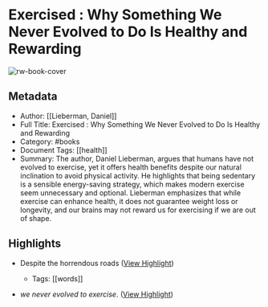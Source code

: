 # Exercised : Why Something We Never Evolved to Do Is Healthy and Rewarding

![rw-book-cover](https://readwise-assets.s3.amazonaws.com/media/uploaded_book_covers/profile_1050896/qA8RMtV21QeqEuf8YV2Jtp72L2cTkWCEsuhv0k4wVfs-cover_4qavPjB.jpg)

## Metadata
- Author: [[Lieberman, Daniel]]
- Full Title: Exercised : Why Something We Never Evolved to Do Is Healthy and Rewarding
- Category: #books
- Document Tags: [[health]] 
- Summary: The author, Daniel Lieberman, argues that humans have not evolved to exercise, yet it offers health benefits despite our natural inclination to avoid physical activity. He highlights that being sedentary is a sensible energy-saving strategy, which makes modern exercise seem unnecessary and optional. Lieberman emphasizes that while exercise can enhance health, it does not guarantee weight loss or longevity, and our brains may not reward us for exercising if we are out of shape.

## Highlights
- Despite the horrendous roads ([View Highlight](https://read.readwise.io/read/01h5wtzyd7rh7bgh74ng5sfkv1))
    - Tags: [[words]] 

- *we never evolved to exercise*. ([View Highlight](https://read.readwise.io/read/01h66g3hb3myn27zhtcntc1pdm))

